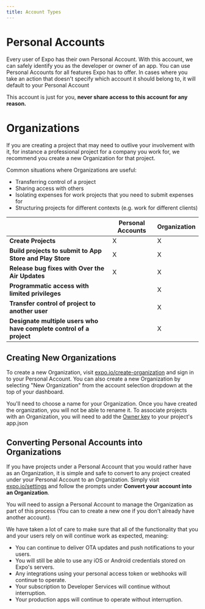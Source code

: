 ```yaml
---
title: Account Types
---
```


# Personal Accounts

Every user of Expo has their own Personal Account. With this account, we can safely identify you as the developer or owner of an app. You can use Personal Accounts for all features Expo has to offer. In cases where you take an action that doesn't specify which account it should belong to, it will default to your Personal Account

This account is just for you, **never share access to this account for any reason.**

# Organizations

If you are creating a project that may need to outlive your involvement with it, for instance a professional project for a company you work for, we recommend you create a new Organization for that project.

Common situations where Organizations are useful:

- Transferring control of a project
- Sharing access with others
- Isolating expenses for work projects that you need to submit expenses for
- Structuring projects for different contexts (e.g. work for different clients)

|                                                                     | Personal Accounts | Organization |
| ------------------------------------------------------------------- | ----------------- | ------------ |
| **Create Projects**                                                 | X                 | X            |
| **Build projects to submit to App Store and Play Store**            | X                 | X            |
| **Release bug fixes with Over the Air Updates**                     | X                 | X            |
| **Programmatic access with limited privileges**                     |                   | X            |
| **Transfer control of project to another user**                     |                   | X            |
| **Designate multiple users who have complete control of a project** |                   | X            |


## Creating New Organizations

To create a new Organization, visit [expo.io/create-organization](https://expo.io/create-organization) and sign in to your Personal Account.
You can also create a new Organization by selecting "New Organization" from the account selection dropdown at the top of your dashboard.

You'll need to choose a name for your Organization. Once you have created the organization, you will not be able to rename it.
To associate projects with an Organization, you will need to add the [Owner key](https://docs.expo.io/versions/latest/config/app/#owner) to your project's app.json

## Converting Personal Accounts into Organizations

If you have projects under a Personal Account that you would rather have as an Organization, it is simple and safe to convert to any project created under your Personal Account to an Organization. Simply visit [expo.io/settings](https://expo.io/settings) and follow the prompts under **Convert your account into an Organization**. 

You will need to assign a Personal Account to manage the Organization as part of this process (You can to create a new one if you don't already have another account). 

We have taken a lot of care to make sure that all of the functionality that you and your users rely on will continue work as expected, meaning:
- You can continue to deliver OTA updates and push notifications to your users.
- You will still be able to use any iOS or Android credentials stored on Expo's servers.
- Any integrations using your personal access token or webhooks will continue to operate.
- Your subscription to Developer Services will continue without interruption.
- Your production apps will continue to operate without interruption.


